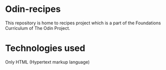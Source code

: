 # Odin-recipes

This repository is home to recipes project which is a part of the Foundations Curriculum of The Odin Project.

# Technologies used

Only HTML (Hypertext markup language)
